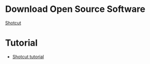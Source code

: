 # Download Open Source Software

[Shotcut](https://www.shotcut.org/download/)

# Tutorial

* [Shotcut tutorial](https://www.shotcut.org/tutorials/)
